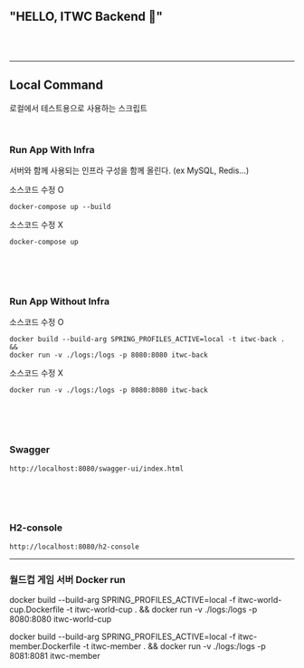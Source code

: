 ## "HELLO, ITWC Backend 🥇️"

<BR><BR>



---

## Local Command

로컬에서 테스트용으로 사용하는 스크립트

<br>

### Run App With Infra

서버와 함께 사용되는 인프라 구성을 함께 올린다. (ex MySQL, Redis...)

소스코드 수정 O

````
docker-compose up --build
````

소스코드 수정 X

````
docker-compose up
````

<br><br><br>

### Run App Without Infra

소스코드 수정 O

````
docker build --build-arg SPRING_PROFILES_ACTIVE=local -t itwc-back . && 
docker run -v ./logs:/logs -p 8080:8080 itwc-back
````

소스코드 수정 X

````
docker run -v ./logs:/logs -p 8080:8080 itwc-back
````

<br><br><br>

### Swagger

````
http://localhost:8080/swagger-ui/index.html
````

<br><br><br>

### H2-console

````
http://localhost:8080/h2-console
````

---

### 월드컵 게임 서버 Docker run

docker build --build-arg SPRING_PROFILES_ACTIVE=local -f itwc-world-cup.Dockerfile -t itwc-world-cup . &&
docker run -v ./logs:/logs -p 8080:8080 itwc-world-cup

docker build --build-arg SPRING_PROFILES_ACTIVE=local -f itwc-member.Dockerfile -t itwc-member . &&
docker run -v ./logs:/logs -p 8081:8081 itwc-member
